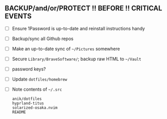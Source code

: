 ## BACKUP/and/or/PROTECT !! BEFORE !! CRITICAL EVENTS

- [ ] Ensure 1Password is up-to-date and reinstall instructions handy

- [ ] Backup/sync all Github repos

- [ ] Make an up-to-date sync of `~/Pictures` somewhere

- [ ] Secure `Library/BraveSoftware/`; backup raw HTML to `~/Vault`

- [ ] password keys?

- [ ] Update `dotfiles/homebrew`

- [ ] Note contents of `~/.src`

      anik/dotfiles
      hyprland-titus
      solarized-osaka.nvim
      README
